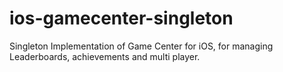 ios-gamecenter-singleton
========================

Singleton Implementation of Game Center for iOS, for managing Leaderboards, achievements and multi player.